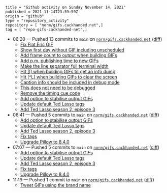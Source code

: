 ```
title = "Github activity on Sunday November 14, 2021"
published = 2021-11-14T23:59:59Z
origin = "github"
type = "repository_activity"
repository = [ "norm/gifs.cackhanded.net",]
tag = [ "repo-gifs-cackhanded-net",]
```

* 06:20 — Pushed 13 commits to `main` on [`norm/gifs.cackhanded.net`](https://github.com/norm/gifs.cackhanded.net) ([diff](https://github.com/norm/gifs.cackhanded.net/compare/4b4c8880622661ad84cb730b829cb834c17ef1b5..7944cd4f256e04758e49add89a14c86973c6ea07))
  * [Fix Flat Eric GIF](https://github.com/norm/gifs.cackhanded.net/commit/1f0b768f1916c2464c7721e392a0514d9358e044)
  * [Show first day without GIF including unscheduled](https://github.com/norm/gifs.cackhanded.net/commit/0d3c286ea3ac4520fba66e4d6c0df2e2bf4addfe)
  * [Add frame count to output when building GIFs](https://github.com/norm/gifs.cackhanded.net/commit/04af4a41e608fa8e1ad71395e9b85049de7472ec)
  * [Add p.m. publishing time to new GIFs](https://github.com/norm/gifs.cackhanded.net/commit/ada1c1eda98514296d0c940717dae2ffea9d5c46)
  * [Make the line separator full terminal width](https://github.com/norm/gifs.cackhanded.net/commit/2eedef2b0c0f22d21334b3a9bb59aa280b53668e)
  * [Hit [I] when building GIFs to get an info dump](https://github.com/norm/gifs.cackhanded.net/commit/4e6918c11d1a8a2a86957f820ba83b9cd2498a69)
  * [Hit [^L] when building GIFs to clear the screen](https://github.com/norm/gifs.cackhanded.net/commit/a606885d89f28a22b04af54218c85f565e86f7b3)
  * [Caption info should be included in debug mode](https://github.com/norm/gifs.cackhanded.net/commit/6890697797bcbdf1367b3a23f0833618fce63b2a)
  * [This does not need to be debugged](https://github.com/norm/gifs.cackhanded.net/commit/5e4eb427aadad3a4df13bfd99abfdb47a79e4886)
  * [Remove the timing cue code](https://github.com/norm/gifs.cackhanded.net/commit/3eb56a9abe9dc9272227658c0e4595ce8c2813ba)
  * [Add option to stabilise output GIFs](https://github.com/norm/gifs.cackhanded.net/commit/b2834d4d04ffe3dbc69d302ae45013d657d1d71d)
  * [Update default Ted Lasso tags](https://github.com/norm/gifs.cackhanded.net/commit/1cb4ec9ae37610f95be258c3f4cd761a39a24590)
  * [Add Ted Lasso season 2, episode 3](https://github.com/norm/gifs.cackhanded.net/commit/7944cd4f256e04758e49add89a14c86973c6ea07)
* 06:41 — Pushed 5 commits to `main` on [`norm/gifs.cackhanded.net`](https://github.com/norm/gifs.cackhanded.net) ([diff](https://github.com/norm/gifs.cackhanded.net/compare/7944cd4f256e04758e49add89a14c86973c6ea07..2c15c68d85ae19d5fc4efcdfd015ee270f571ed9))
  * [Add option to stabilise output GIFs](https://github.com/norm/gifs.cackhanded.net/commit/63bf53d01b5795fdd93da4af0be9a28a325d5500)
  * [Update default Ted Lasso tags](https://github.com/norm/gifs.cackhanded.net/commit/2a326a64a318c420640457cd7c690593257291eb)
  * [Add Ted Lasso season 2, episode 3](https://github.com/norm/gifs.cackhanded.net/commit/1cfb3d4bab01a99de7aa36680ae7763fbbc9c9d2)
  * [Fix tags](https://github.com/norm/gifs.cackhanded.net/commit/18f19bf93f1abebd03de652e307b18e5ea49bb78)
  * [Upgrade Pillow to 8.4.0](https://github.com/norm/gifs.cackhanded.net/commit/2c15c68d85ae19d5fc4efcdfd015ee270f571ed9)
* 07:07 — Pushed 5 commits to `main` on [`norm/gifs.cackhanded.net`](https://github.com/norm/gifs.cackhanded.net) ([diff](https://github.com/norm/gifs.cackhanded.net/compare/2c15c68d85ae19d5fc4efcdfd015ee270f571ed9..95c70866aa582e9009797dfb13001929d1dee4dd))
  * [Add option to stabilise output GIFs](https://github.com/norm/gifs.cackhanded.net/commit/16232689a7a7ce6cae7508db1ee3bb95e161b885)
  * [Update default Ted Lasso tags](https://github.com/norm/gifs.cackhanded.net/commit/ab0dbe1d8f84521bd087d03d9db7f4dd2dd1da2c)
  * [Add Ted Lasso season 2, episode 3](https://github.com/norm/gifs.cackhanded.net/commit/4b2aace76f5b36d221bc91d404551a68c76be777)
  * [Fix tags](https://github.com/norm/gifs.cackhanded.net/commit/272e20800b6f2eddb5d97384e7df996cdea7ebec)
  * [Upgrade Pillow to 8.4.0](https://github.com/norm/gifs.cackhanded.net/commit/95c70866aa582e9009797dfb13001929d1dee4dd)
* 11:19 — Pushed 1 commit to `main` on [`norm/gifs.cackhanded.net`](https://github.com/norm/gifs.cackhanded.net) ([diff](https://github.com/norm/gifs.cackhanded.net/compare/95c70866aa582e9009797dfb13001929d1dee4dd..85524483638599412c0ce5f91f76dea2f3630305))
  * [Tweet GIFs using the brand name](https://github.com/norm/gifs.cackhanded.net/commit/85524483638599412c0ce5f91f76dea2f3630305)
